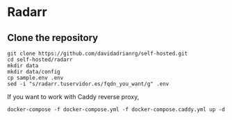 # Radarr

## Clone the repository

```
git clone https://github.com/davidadrianrg/self-hosted.git
cd self-hosted/radarr
mkdir data 
mkdir data/config
cp sample.env .env
sed -i "s/radarr.tuservidor.es/fqdn_you_want/g" .env
```

If you want to work with Caddy reverse proxy,

```
docker-compose -f docker-compose.yml -f docker-compose.caddy.yml up -d
```